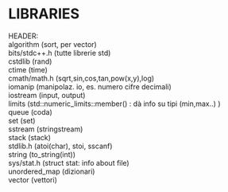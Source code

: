 # LIBRARIES  
  
  
HEADER:  
algorithm (sort, per vector)  
bits/stdc++.h (tutte librerie std)  
cstdlib (rand)  
ctime (time)  
cmath/math.h (sqrt,sin,cos,tan,pow(x,y),log)  
iomanip (manipolaz. io, es. numero cifre decimali)  
iostream (input, output)  
limits (std::numeric_limits<type>::member() : dà info su tipi (min,max..) )  
queue (coda)  
set (set)  
sstream (stringstream)  
stack (stack)  
stdlib.h (atoi(char), stoi, sscanf)  
string (to_string(int))  
sys/stat.h (struct stat: info about file)  
unordered_map (dizionari)  
vector (vettori)  
